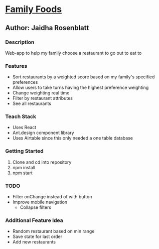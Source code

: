 # [Family Foods](https://family-foods.netlify.app)

## Author: Jaidha Rosenblatt

### Description

Web-app to help my family choose a restaurant to go out to eat to

### Features

- Sort restaurants by a weighted score based on my family's specified preferences
- Allow users to take turns having the highest preference weighting
- Change weighting real time
- Filter by restaurant attributes
- See all restaurants

### Teach Stack

- Uses React
- Ant.design component library
- Uses Airtable since this only needed a one table database

### Getting Started

1. Clone and cd into repository
2. npm install
3. npm start

### TODO

- Filter onChange instead of with button
- Improve mobile navigation
  - Collapse filters

### Additional Feature Idea

- Random restaurant based on min range
- Save state for last order
- Add new restaurants
